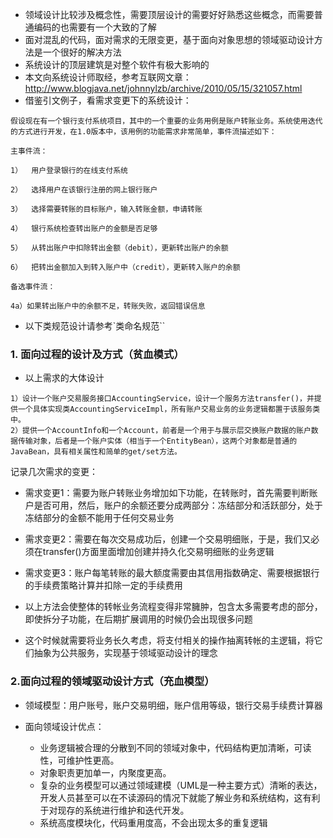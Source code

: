- 领域设计比较涉及概念性，需要顶层设计的需要好好熟悉这些概念，而需要普通编码的也需要有一个大致的了解
- 面对混乱的代码，面对需求的无限变更，基于面向对象思想的领域驱动设计方法是一个很好的解决方法
- 系统设计的顶层建筑是对整个软件有极大影响的
- 本文向系统设计师取经，参考互联网文章：http://www.blogjava.net/johnnylzb/archive/2010/05/15/321057.html
- 借鉴引文例子，看需求变更下的系统设计：
```text
假设现在有一个银行支付系统项目，其中的一个重要的业务用例是账户转账业务。系统使用迭代的方式进行开发，在1.0版本中，该用例的功能需求非常简单，事件流描述如下：

主事件流：

1）  用户登录银行的在线支付系统

2）  选择用户在该银行注册的网上银行账户

3）  选择需要转账的目标账户，输入转账金额，申请转账

4）  银行系统检查转出账户的金额是否足够

5）  从转出账户中扣除转出金额（debit），更新转出账户的余额

6）  把转出金额加入到转入账户中（credit），更新转入账户的余额

备选事件流：

4a）如果转出账户中的余额不足，转账失败，返回错误信息
```
- 以下类规范设计请参考`类命名规范``

### 1. 面向过程的设计及方式（贫血模式）
- 以上需求的大体设计
```text
1）设计一个账户交易服务接口AccountingService，设计一个服务方法transfer()，并提供一个具体实现类AccountingServiceImpl，所有账户交易业务的业务逻辑都置于该服务类中。
2）提供一个AccountInfo和一个Account，前者是一个用于与展示层交换账户数据的账户数据传输对象，后者是一个账户实体（相当于一个EntityBean），这两个对象都是普通的JavaBean，具有相关属性和简单的get/set方法。
```

记录几次需求的变更：
- 需求变更1：需要为账户转账业务增加如下功能，在转账时，首先需要判断账户是否可用，然后，账户的余额还要分成两部分：冻结部分和活跃部分，处于冻结部分的金额不能用于任何交易业务
- 需求变更2：需要在每次交易成功后，创建一个交易明细账，于是，我们又必须在transfer()方面里面增加创建并持久化交易明细账的业务逻辑
- 需求变更3：账户每笔转账的最大额度需要由其信用指数确定、需要根据银行的手续费策略计算并扣除一定的手续费用


- 以上方法会使整体的转帐业务流程变得非常臃肿，包含太多需要考虑的部分，即使拆分子功能，在后期扩展调用的时候仍会出现很多问题
- 这个时候就需要将业务长久考虑，将支付相关的操作抽离转帐的主逻辑，将它们抽象为公共服务，实现基于领域驱动设计的理念

### 2.面向过程的领域驱动设计方式（充血模型）
- 领域模型：用户账号，账户交易明细，账户信用等级，银行交易手续费计算器

- 面向领域设计优点：
    - 业务逻辑被合理的分散到不同的领域对象中，代码结构更加清晰，可读性，可维护性更高。
    - 对象职责更加单一，内聚度更高。
    - 复杂的业务模型可以通过领域建模（UML是一种主要方式）清晰的表达，开发人员甚至可以在不读源码的情况下就能了解业务和系统结构，这有利于对现存的系统进行维护和迭代开发。
    - 系统高度模块化，代码重用度高，不会出现太多的重复逻辑